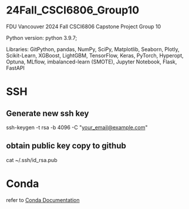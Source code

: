 # 24Fall_CSCI6806_Group10
FDU Vancouver 2024 Fall CSCI6806 Capstone Project Group 10

Python version: python 3.9.7; 

Libraries: GitPython, pandas, NumPy, SciPy, Matplotlib, Seaborn, Plotly, Scikit-Learn, XGBoost, LightGBM, TensorFlow, Keras, PyTorch, Hyperopt, Optuna, MLflow, imbalanced-learn (SMOTE), Jupyter Notebook, Flask, FastAPI

# SSH 
## Generate new ssh key 
ssh-keygen -t rsa -b 4096 -C "your_email@example.com"
## obtain public key copy to github
cat ~/.ssh/id_rsa.pub

# Conda
refer to [Conda Documentation](https://conda.io/projects/conda/en/latest/index.html)


